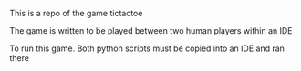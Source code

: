 This is a repo of the game tictactoe 

The game is written to be played between two human players within an IDE 

To run this game. Both python scripts must be copied into an IDE and ran there

